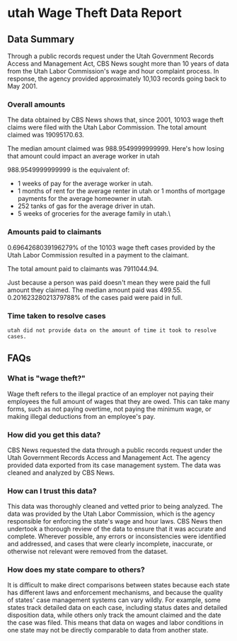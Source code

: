 # utah Wage Theft Data Report

## Data Summary

Through a public records request under the Utah Government Records Access and Management Act, CBS News sought more than 10 years of data from the Utah Labor Commission's wage and hour complaint process. In response, the agency provided approximately 10,103 records going back to May 2001.



### Overall amounts

The data obtained by CBS News shows that, since 2001, 10103 wage theft claims were filed with the Utah Labor Commission. The total amount claimed was 19095170.63.

The median amount claimed was 988.9549999999999. Here's how losing that amount could impact an average worker in utah

988.9549999999999 is the equivalent of: 
* 1 weeks of pay for the average worker in utah.
* 1 months of rent for the average renter in utah or 1 months of mortgage payments for the average homeowner in utah.
* 252 tanks of gas for the average driver in utah.
* 5 weeks of groceries for the average family in utah.\

### Amounts paid to claimants

0.6964268039196279% of the 10103 wage theft cases provided by the Utah Labor Commission resulted in a payment to the claimant. 

The total amount paid to claimants was 7911044.94.

Just because a person was paid doesn't mean they were paid the full amount they claimed. The median amount paid was 499.55. 0.20162328021379788% of the cases paid were paid in full.


### Time taken to resolve cases

    utah did not provide data on the amount of time it took to resolve cases.


## FAQs

### What is "wage theft?"

Wage theft refers to the illegal practice of an employer not paying their employees the full amount of wages that they are owed. This can take many forms, such as not paying overtime, not paying the minimum wage, or making illegal deductions from an employee's pay.

###  How did you get this data?

CBS News requested the data through a public records request under the Utah Government Records Access and Management Act. The agency provided data exported from its case management system. The data was cleaned and analyzed by CBS News.

### How can I trust this data? 

This data was thoroughly cleaned and vetted prior to being analyzed. The data was provided by the Utah Labor Commission, which is the agency responsible for enforcing the state's wage and hour laws. CBS News then undertook a thorough review of the data to ensure that it was accurate and complete. Wherever possible, any errors or inconsistencies were identified and addressed, and cases that were clearly incomplete, inaccurate, or otherwise not relevant were removed from the dataset.

### How does my state compare to others? 

It is difficult to make direct comparisons between states because each state has different laws and enforcement mechanisms, and because the quality of states' case management systems can vary wildly. For example, some states track detailed data on each case, including status dates and detailed disposition data, while others only track the amount claimed and the date the case was filed. This means that data on wages and labor conditions in one state may not be directly comparable to data from another state.